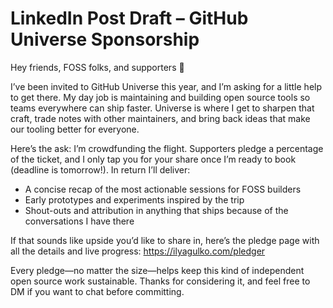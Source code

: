 # LinkedIn Post Draft – GitHub Universe Sponsorship

Hey friends, FOSS folks, and supporters 👋

I’ve been invited to GitHub Universe this year, and I’m asking for a little help to get there. My day job is maintaining and building open source tools so teams everywhere can ship faster. Universe is where I get to sharpen that craft, trade notes with other maintainers, and bring back ideas that make our tooling better for everyone.

Here’s the ask: I’m crowdfunding the flight. Supporters pledge a percentage of the ticket, and I only tap you for your share once I’m ready to book (deadline is tomorrow!). In return I’ll deliver:

- A concise recap of the most actionable sessions for FOSS builders
- Early prototypes and experiments inspired by the trip
- Shout-outs and attribution in anything that ships because of the conversations I have there

If that sounds like upside you’d like to share in, here’s the pledge page with all the details and live progress: https://ilyagulko.com/pledger

Every pledge—no matter the size—helps keep this kind of independent open source work sustainable. Thanks for considering it, and feel free to DM if you want to chat before committing.

